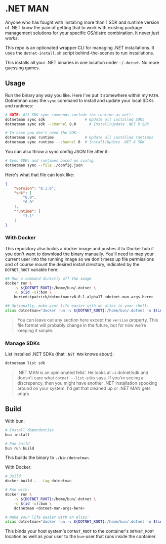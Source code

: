 # .NET MAN

Anyone who has fought with installing more than 1 SDK and runtime version of .NET know the pain of getting that to work with existing package management solutions for your specific OS/distro combination. It never *just works*.

This repo is an optionated wrapper CLI for managing .NET installations. It uses the `dotnet-install.sh` script behind-the-scenes to run installations.

This installs all your .NET binaries in one location under `~/.dotnet`. No more guessing games.

## Usage

Run the binary any way you like. Here I've put it somewhere within my `PATH`. Dotnetman uses the `sync` command to install and update your local SDKs and runtimes:

```bash
# NOTE: All SDK sync commands include the runtime as well:
dotnetman sync sdk                  # Update all installed SDKs
dotnetman sync sdk --channel 8.0      # Install/Update .NET 8 SDK

# In case you don't need the SDK:
dotnetman sync runtime              # Update all installed runtimes
dotnetman sync runtime --channel 8  # Install/Update .NET 8 SDK
```

You can also throw a sync config JSON file after it:

```bash
# Sync SDKs and runtimes based on config
dotnetman sync --file ./config.json
```

Here's what that file can look like:

```json
{
    "version": "0.1.0",
    "sdk": [
        "8.0",
        "6.0"
    ],
    "runtime": [
        "3.1"
    ]
}
```

### With Docker

This repository also builds a docker image and pushes it to Docker hub if you don't want to download the binary manually. You'll need to map your current user into the running image so we don't mess up file permissions and of course mount the desired install directory, indicated by the `DOTNET_ROOT` variable here:

```bash
## Run a command directly off the image
docker run \
    -v ${DOTNET_ROOT}:/home/bun/.dotnet \
    -u $(id -u):bun \
    buriedstpatrick/dotnetman:v0.0.1-alpha17 <dotnet-man-args-here>

## Optionally, make your life easier with an alias in your shell:
alias dotnetman="docker run -v ${DOTNET_ROOT}:/home/bun/.dotnet -u $(id -u):bun buriedstpatrick/dotnetman:v0.0.1-alpha17"
```

> You can leave out any section here except the `version` property. This file format will probably change in the future, but for now we're keeping it simple.

### Manage SDKs

List installed .NET SDKs (that `.NET MAN` knows about):

```bash
dotnetman list sdk
```

> .NET MAN is an opinionated fella'. He looks at ~/.dotnet/sdk and doesn't care what `dotnet --list-sdks` says. If you're seeing a discrepancy, then you might have another .NET installation spooking around on your system. I'd get that cleaned up or .NET MAN gets angry.

## Build

With bun:

```bash
# Install dependencies
bun install

# Run build
bun run build
```

This builds the binary to `./bin/dotnetman`.

With Docker:

```bash
# Build
docker build . --tag dotnetman

# Run with:
docker run \
    -v ${DOTNET_ROOT}:/home/bun/.dotnet \
    -u $(id -u):bun \
    dotnetman <dotnet-man-args-here>

# Make your life easier with an alias:
alias dotnetman="docker run -v ${DOTNET_ROOT}:/home/bun/.dotnet -u $(id -u):bun dotnetman"
```

This binds your host system's `DOTNET_ROOT` to the container's `DOTNET_ROOT` location as well as your user to the `bun`-user that runs inside the container.
